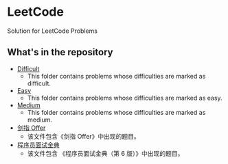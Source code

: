 # LeetCode

Solution for LeetCode Problems

## What's in the repository

- [Difficult](./Difficult)
  - This folder contains problems whose difficulties are marked as difficult.
- [Easy](./Easy)
  - This folder contains problems whose difficulties are marked as easy.
- [Medium](./Medium)
  - This folder contains problems whose difficulties are marked as medium.
- [剑指 Offer](./剑指Offer)
  - 该文件包含《剑指 Offer》中出现的题目。
- [程序员面试金典](./程序员面试金典)
  - 该文件包含 《程序员面试金典（第 6 版）》中出现的题目。
